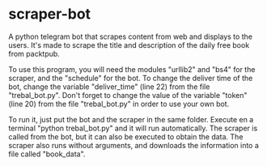 # scraper-bot
A python telegram bot that scrapes content from web and displays to the users. It's made to scrape the title and description of the daily free book from packtpub.

To use this program, you will need the modules "urllib2" and "bs4" for the scraper, and the "schedule" for the bot.
To change the deliver time of the bot, change the variable "deliver_time" (line 22) from the file "trebal_bot.py".
Don't forget to change the value of the variable "token" (line 20) from the file "trebal_bot.py" in order to use your own bot.

To run it, just put the bot and the scraper in the same folder. Execute en a terminal "python trebal_bot.py" and it will run automatically. The scraper is called from the bot, but it can also be executed to obtain the data. The scraper also runs without arguments, and downloads the information into a file called "book_data".
